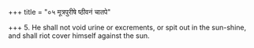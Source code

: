 +++
title = "०५ मूत्रपुरीषे ष्ठीवनं चातपे"

+++
5. He shall not void urine or excrements, or spit out in the sun-shine, and shall riot cover himself against the sun.
